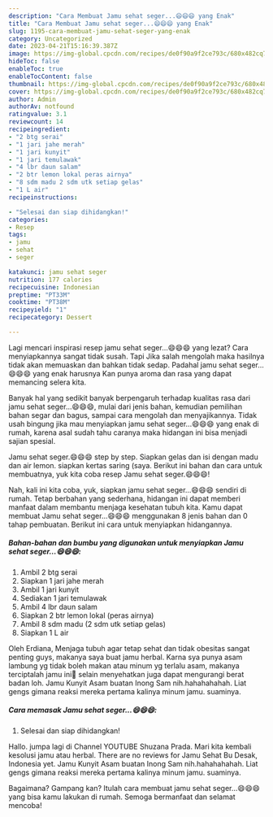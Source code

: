 ```yaml
---
description: "Cara Membuat Jamu sehat seger...😄😄😄 yang Enak"
title: "Cara Membuat Jamu sehat seger...😄😄😄 yang Enak"
slug: 1195-cara-membuat-jamu-sehat-seger-yang-enak
category: Uncategorized
date: 2023-04-21T15:16:39.387Z
image: https://img-global.cpcdn.com/recipes/de0f90a9f2ce793c/680x482cq70/jamu-sehat-seger-foto-resep-utama.jpg
hideToc: false
enableToc: true
enableTocContent: false
thumbnail: https://img-global.cpcdn.com/recipes/de0f90a9f2ce793c/680x482cq70/jamu-sehat-seger-foto-resep-utama.jpg
cover: https://img-global.cpcdn.com/recipes/de0f90a9f2ce793c/680x482cq70/jamu-sehat-seger-foto-resep-utama.jpg
author: Admin
authorAv: notfound
ratingvalue: 3.1
reviewcount: 14
recipeingredient:
- "2 btg serai"
- "1 jari jahe merah"
- "1 jari kunyit"
- "1 jari temulawak"
- "4 lbr daun salam"
- "2 btr lemon lokal peras airnya"
- "8 sdm madu 2 sdm utk setiap gelas"
- "1 L air"
recipeinstructions:

- "Selesai dan siap dihidangkan!"
categories:
- Resep
tags:
- jamu
- sehat
- seger

katakunci: jamu sehat seger 
nutrition: 177 calories
recipecuisine: Indonesian
preptime: "PT33M"
cooktime: "PT38M"
recipeyield: "1"
recipecategory: Dessert

---
```



Lagi mencari inspirasi resep jamu sehat seger...😄😄😄 yang lezat? Cara menyiapkannya sangat tidak susah. Tapi Jika salah mengolah maka hasilnya tidak akan memuaskan dan bahkan tidak sedap. Padahal jamu sehat seger...😄😄😄 yang enak harusnya Kan punya aroma dan rasa yang dapat memancing selera kita.


Banyak hal yang sedikit banyak berpengaruh terhadap kualitas rasa dari jamu sehat seger...😄😄😄, mulai dari jenis bahan, kemudian pemilihan bahan segar dan bagus, sampai cara mengolah dan menyajikannya. Tidak usah bingung jika mau menyiapkan jamu sehat seger...😄😄😄 yang enak di rumah, karena asal sudah tahu caranya maka hidangan ini bisa menjadi sajian spesial.

Jamu sehat seger.😄😄😄 step by step. Siapkan gelas dan isi dengan madu dan air lemon. siapkan kertas saring (saya. Berikut ini bahan dan cara untuk membuatnya, yuk kita coba resep Jamu sehat seger.😄😄😄!


Nah, kali ini kita coba, yuk, siapkan jamu sehat seger...😄😄😄 sendiri di rumah. Tetap berbahan yang sederhana, hidangan ini dapat memberi manfaat dalam membantu menjaga kesehatan tubuh kita. Kamu dapat membuat Jamu sehat seger...😄😄😄 menggunakan 8 jenis bahan dan 0 tahap pembuatan. Berikut ini cara untuk menyiapkan hidangannya.

<!--inarticleads1-->

##### Bahan-bahan dan bumbu yang digunakan untuk menyiapkan Jamu sehat seger...😄😄😄:

1. Ambil 2 btg serai
1. Siapkan 1 jari jahe merah
1. Ambil 1 jari kunyit
1. Sediakan 1 jari temulawak
1. Ambil 4 lbr daun salam
1. Siapkan 2 btr lemon lokal (peras airnya)
1. Ambil 8 sdm madu (2 sdm utk setiap gelas)
1. Siapkan 1 L air


Oleh Erdiana, Menjaga tubuh agar tetap sehat dan tidak obesitas sangat penting guys, makanya saya buat jamu herbal. Karna sya punya asam lambung yg tidak boleh makan atau minum yg terlalu asam, makanya terciptalah jamu ini🙈 selain menyehatkan juga dapat mengurangi berat badan loh. Jamu Kunyit Asam buatan Inong Sam nih.hahahahahah. Liat gengs gimana reaksi mereka pertama kalinya minum jamu. suaminya. 

<!--inarticleads2-->

##### Cara memasak Jamu sehat seger...😄😄😄:


1. Selesai dan siap dihidangkan!

Hallo. jumpa lagi di Channel YOUTUBE Shuzana Prada. Mari kita kembali kesolusi jamu atau herbal. There are no reviews for Jamu Sehat Bu Desak, Indonesia yet. Jamu Kunyit Asam buatan Inong Sam nih.hahahahahah. Liat gengs gimana reaksi mereka pertama kalinya minum jamu. suaminya. 

Bagaimana? Gampang kan? Itulah cara membuat jamu sehat seger...😄😄😄 yang bisa kamu lakukan di rumah. Semoga bermanfaat dan selamat mencoba!
